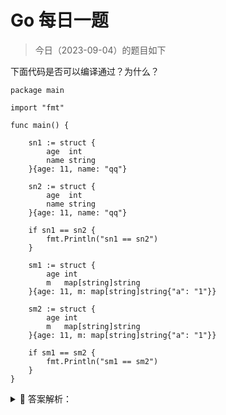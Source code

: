 # Go 每日一题

> 今日（2023-09-04）的题目如下

下面代码是否可以编译通过？为什么？

```golang
package main

import "fmt"

func main() {

	sn1 := struct {
		age  int
		name string
	}{age: 11, name: "qq"}

	sn2 := struct {
		age  int
		name string
	}{age: 11, name: "qq"}

	if sn1 == sn2 {
		fmt.Println("sn1 == sn2")
	}

	sm1 := struct {
		age int
		m   map[string]string
	}{age: 11, m: map[string]string{"a": "1"}}

	sm2 := struct {
		age int
		m   map[string]string
	}{age: 11, m: map[string]string{"a": "1"}}

	if sm1 == sm2 {
		fmt.Println("sm1 == sm2")
	}
}
```

<details>
<summary style="cursor: pointer">🔑 答案解析：</summary>
<div>

编译不通过。

>     ./prog.go:31:9: invalid operation: sm1 == sm2 (struct containing map[string]string cannot be compared)

考点：结构体比较

>     **结构体比较规则注意1**：只有相同类型的结构体才可以比较，结构体是否相同不但与属性类型个数有关，还与属性顺序相关。

比如：

```golang
sn1 := struct {
	age  int
	name string
}{age: 11, name: "qq"}

sn3:= struct {
    name string
    age  int
}{age:11, name:"qq"}
```

`sn3`与`sn1`就不是相同的结构体了，不能比较。

>     **结构体比较规则注意2**：结构体是相同的，但是结构体属性中有不可以比较的类型，如`map`,`slice`，则结构体不能用`==`比较。

可以使用 reflect.DeepEqual 进行比较

```golang
if reflect.DeepEqual(sm1, sm2) {
		fmt.Println("sm1 == sm2")
} else {
		fmt.Println("sm1 != sm2")
}
```

---

### 3 楼

map 实例是不可以直接比较的，如果非要比较的话，可以使用 reflect.DeepEqual(). go 中表明了可比较的类型：

- 布尔值
- 数字
- 字符串
- 指针
- 通道
- 接口类型
- 结构体

只包含上述类型的数组。

### 16 楼

- 布尔 是 不能与 nil 比较
- 整型 是 不能与 nil 比较
- 浮点数 是 不能与 nil 比较
- 复数 是 不能与 nil 比较
- 字符串 是 不能与 nil 比较
- 指针值 是 两个指针指向同一个变量，则这两个指针相等，或者两个指针同为 nil，它们也相等。指针值可以与 nil 比较。
- 通道值 是 两个通道是由同一个 make 创建的，或者两个通道值都为 nil，那么它们是相等，不同类型的通道都是 nil 也不可比较
- 接口值 是 如果两个接口值的动态值和动态类型都相等，或者两个接口值都为 nil，那么它们是相等的。接口值可以与 nil 进行比较。
- struct 是/否 如果 struct 中所有的字段都是可比较的，那么两个 struct 是可比较的。如果 struct 对应的非空白字段相等，则它们相等。struct 不能与 nil 比较。
- 数组 是/否 如果数组中的元素类型是可比的，则数组也是可比较的。如果数组中对应的元素都相等元素顺序必须一样，那么两个数组是相等的。数组不能与 nil 比较
- map 否 只能与 nil 比较
- slice 否 只能与 nil 比较
- func 否 只能与 nil 比较

### 24 楼

1. 只有相同类型的结构体才可以比较，结构体是否相同不但与属性类型个数有关，还与属性顺序相关
2. 结构体属性中有不可以比较的类型，如 map,slice，则结构体不能用==比较, reflect.DeepEqual

</div>
</details>
